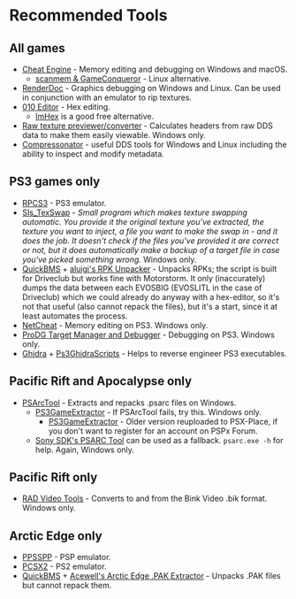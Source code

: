 # Recommended Tools

## All games
- [Cheat Engine](https://www.cheatengine.org) - Memory editing and debugging on Windows and macOS.
  - [scanmem & GameConqueror](https://github.com/scanmem/scanmem) - Linux alternative.
- [RenderDoc](https://renderdoc.org/) - Graphics debugging on Windows and Linux. Can be used in conjunction with an emulator to rip textures.
- [010 Editor](https://www.sweetscape.com) - Hex editing.
  - [ImHex](https://imhex.werwolv.net/) is a good free alternative.
- [Raw texture previewer/converter](https://forum.xentax.com/viewtopic.php?t=16461) - Calculates headers from raw DDS data to make them easily viewable. Windows only.
- [Compressonator](https://gpuopen.com/compressonator/) - useful DDS tools for Windows and Linux including the ability to inspect and modify metadata.

## PS3 games only
- [RPCS3](https://rpcs3.net) - PS3 emulator.
- [SIs_TexSwap](https://cdn.discordapp.com/attachments/578652989166845965/963114233921425478/SIs_TexSwap.exe) - *Small program which makes texture swapping automatic. You provide it the original texture you've extracted, the texture you want to inject, a file you want to make the swap in - and it does the job. It doesn't check if the files you've provided it are correct or not, but it does automatically make a backup of a target file in case you've picked something wrong.* Windows only.
- [QuickBMS](http://aluigi.altervista.org/quickbms.htm) + [aluigi's RPK Unpacker](http://aluigi.org/bms/driveclub.bms) - Unpacks RPKs; the script is built for Driveclub but works fine with Motorstorm. It only (inaccurately) dumps the data between each EVOSBIG (EVOSLITL in the case of Driveclub) which we could already do anyway with a hex-editor, so it's not that useful (also cannot repack the files), but it's a start, since it at least automates the process.
- [NetCheat](http://netcheat.gamehacking.org/ncUpdater/ncUpdateDir.zip) - Memory editing on PS3. Windows only.
- [ProDG Target Manager and Debugger](http://www.mediafire.com/file/ov227kvod21am8n/ProDG_v4.20.1.exe/file) - Debugging on PS3. Windows only.
- [Ghidra](https://ghidra-sre.org) + [Ps3GhidraScripts](https://github.com/clienthax/Ps3GhidraScripts) - Helps to reverse engineer PS3 executables.

## Pacific Rift and Apocalypse only
- [PSArcTool](https://github.com/periander/PSArcTool) - Extracts and repacks .psarc files on Windows.
  - [PS3GameExtractor](https://www.pspx.ru/forum/showthread.php?t=108199) - If PSArcTool fails, try this. Windows only.
    - [PS3GameExtractor](https://www.psx-place.com/resources/ps3-game-extractor.824/) - Older version reuploaded to PSX-Place, if you don't want to register for an account on PSPx Forum.
  - [Sony SDK's PSARC Tool](https://disk.yandex.ru/d/iK9rk8jXieqLdw?ncrnd=3684) can be used as a fallback. `psarc.exe -h` for help. Again, Windows only.

## Pacific Rift only
- [RAD Video Tools](http://www.radgametools.com/bnkdown.htm) - Converts to and from the Bink Video .bik format. Windows only.

## Arctic Edge only
- [PPSSPP](https://www.ppsspp.org) - PSP emulator.
- [PCSX2](https://pcsx2.net) - PS2 emulator.
- [QuickBMS](http://aluigi.altervista.org/quickbms.htm) + [Acewell's Arctic Edge .PAK Extractor](https://forum.xentax.com/download/file.php?id=15764) - Unpacks .PAK files but cannot repack them.
